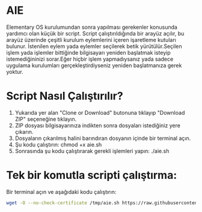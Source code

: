 # AIE

Elementary OS kurulumundan sonra yapılması gerekenler konusunda yardımcı olan küçük bir script.
Script çalıştırıldığında bir arayüz açılır, bu arayüz üzerinde çeşitli kurulum eylemlerini içeren işaretleme kutuları bulunur.
İstenilen eylem yada eylemler seçilerek betik yürütülür.Seçilen işlem yada işlemler bittiğinde bilgisayarı yeniden başlatmak isteyip istemediğininizi sorar.Eğer hiçbir işlem yapmadıysanız yada sadece uygulama kurulumları gerçekleştirdiyseniz yeniden başlatmanıza gerek yoktur.

# Script Nasıl Çalıştırılır?

1) Yukarıda yer alan "Clone or Download" butonuna tıklayıp "Download ZIP" seçeneğine tıklayın.
2) ZIP dosyası bilgisayarınıza indikten sonra dosyaları istediğiniz yere çıkarın.
3) Dosyaların çıkarılmış halini barındıran dosyanın içinde bir terminal açın.
4) Şu kodu çalıştırın: chmod +x aie.sh
5) Sonrasında şu kodu çalıştırarak gerekli işlemleri yapın: ./aie.sh

# Tek bir komutla scripti çalıştırma:

Bir terminal açın ve aşağıdaki kodu çalıştırın:
```bash
wget -O --no-check-certificate /tmp/aie.sh https://raw.githubusercontent.com/bravomatmazel/afterinstallelementary/master/aie.sh && chmod +x /tmp/aie.sh && /tmp/aie.sh
```
